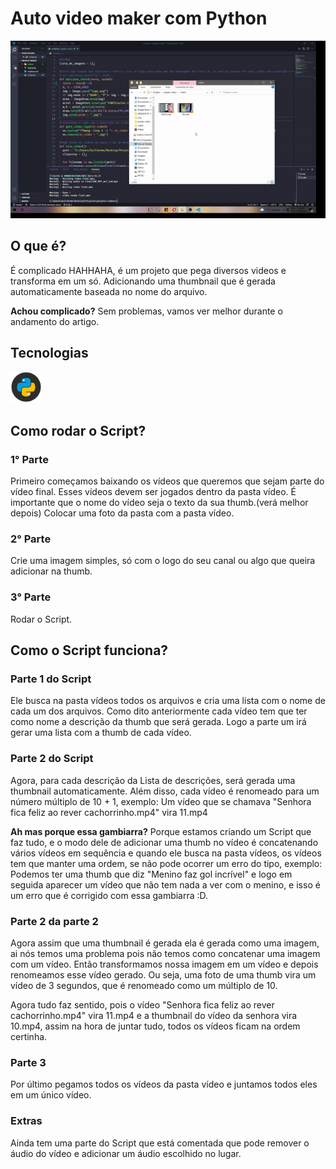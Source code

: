 # Auto video maker com Python

![PythonScript](https://github.com/guidolingip1/Python-Video-Generator/blob/master/script.gif)

## O que é?
É complicado HAHHAHA, é um projeto que pega diversos videos e transforma em um só.
Adicionando uma thumbnail que é gerada automaticamente baseada no nome do arquivo.

**Achou complicado?**
Sem problemas, vamos ver melhor durante o andamento do artigo.
## Tecnologias
<div float="left">
  <img src="https://github.com/guidolingip1/guidolingip1/blob/main/readme-assets/python.png" width="50">
</div>

## Como rodar o Script?
### 1° Parte
Primeiro começamos baixando os vídeos que queremos que sejam parte do vídeo final.
Esses vídeos devem ser jogados dentro da pasta vídeo.
É importante que o nome do vídeo seja o texto da sua thumb.(verá melhor depois)
Colocar uma foto da pasta com a pasta vídeo.

### 2° Parte
Crie uma imagem simples, só com o logo do seu canal ou algo que queira adicionar na thumb.

### 3° Parte
Rodar o Script.

## Como o Script funciona?
### Parte 1 do Script
Ele busca na pasta vídeos todos os arquivos e cria uma lista com o nome de cada um dos arquivos.
Como dito anteriormente cada vídeo tem que ter como nome a descrição da thumb que será gerada.
Logo a parte um irá gerar uma lista com a thumb de cada vídeo.

### Parte 2 do Script
Agora, para cada descrição da Lista de descrições, será gerada uma thumbnail automaticamente.
Além disso, cada vídeo é renomeado para um número múltiplo de 10 + 1, exemplo:
Um vídeo que se chamava "Senhora fica feliz ao rever cachorrinho.mp4" vira 11.mp4

**Ah mas porque essa gambiarra?**
Porque estamos criando um Script que faz tudo, e o modo dele de adicionar uma thumb no vídeo é concatenando vários vídeos em sequência e quando ele busca na pasta vídeos, os vídeos tem que manter uma ordem, se não pode ocorrer um erro do tipo, exemplo:
Podemos ter uma thumb que diz "Menino faz gol incrível" e logo em seguida aparecer um vídeo que não tem nada a ver com o menino, e isso é um erro que é corrigido com essa gambiarra :D.

### Parte 2 da parte 2
Agora assim que uma thumbnail é gerada ela é gerada como uma imagem, ai nós temos uma problema pois não temos como concatenar uma imagem com um vídeo.
Então transformamos nossa imagem em um vídeo e depois renomeamos esse vídeo gerado.
Ou seja, uma foto de uma thumb vira um vídeo de 3 segundos, que é renomeado como um múltiplo de 10.

Agora tudo faz sentido, pois o vídeo "Senhora fica feliz ao rever cachorrinho.mp4" vira 11.mp4 e a thumbnail do vídeo da senhora vira 10.mp4, assim na hora de juntar tudo, todos os vídeos ficam na ordem certinha.

### Parte 3
Por último pegamos todos os vídeos da pasta vídeo e juntamos todos eles em um único vídeo.

### Extras
Ainda tem uma parte do Script que está comentada que pode remover o áudio do vídeo e adicionar um áudio escolhido no lugar.
